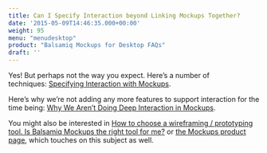 ```yaml
---
title: Can I Specify Interaction beyond Linking Mockups Together?
date: '2015-05-09T14:46:35.000+00:00'
weight: 95
menu: "menudesktop"
product: "Balsamiq Mockups for Desktop FAQs"
draft: ''
---
```

Yes! But perhaps not the way you expect. Here’s a number of techniques: [Specifying Interaction with Mockups](/tutorials/specifyinginteraction/).

Here’s why we’re not adding any more features to support interaction for the time being: [Why We Aren’t Doing Deep Interaction in Mockups](https://blog.balsamiq.com/why-we-arent-doing-interaction/).

You might also be interested in [How to choose a wireframing / prototyping tool. Is Balsamiq Mockups the right tool for me?](/sales/howtochoose/) or [the Mockups product page](https://balsamiq.com/products/mockups/#noproto), which touches on this subject as well.
